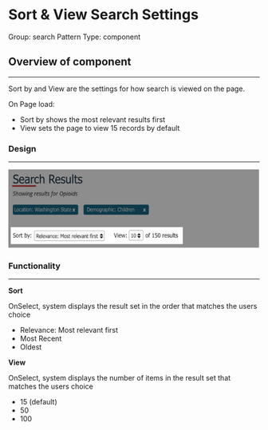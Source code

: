 # Sort & View Search Settings

Group: search
Pattern Type: component

## Overview of component

---

Sort by and View are the settings for how search is viewed on the page.

On Page load:

- Sort by shows the most relevant results first
- View sets the page to view 15 records by default

### Design

---

![](images/search_header_-_settings.png)

### Functionality

---

**Sort**

OnSelect, system displays the result set in the order that matches the users choice

- Relevance: Most relevant first
- Most Recent
- Oldest

**View**

OnSelect, system displays the number of items in the result set that matches the users choice

- 15 (default)
- 50
- 100
